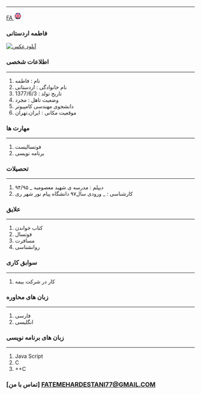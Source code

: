 
---
[FA](resume-EN.md)<a class="pt-trigger" href="resume-EN" data-animation="62"> <img src="img/en.png" width="20" height="20"/></a>

### فاطمه اردستانی

<a href="https://uupload.ir/" target="_blank"><img src="https://uupload.ir/files/mq4_۲۰۲۱۰۱۱۱_۲۰۴۸۴۲.jpg" border="0" alt="آپلود عکس" /></a>

### اطلاعات شخصی

---
<ol>
 <li> نام : فاطمه</li>
 <li> نام خانوادگی : اردستانی</li>
 <li> تاریخ تولد : 1377/6/3</li>
 <li> وضعیت تاهل : مجرد</li>
 <li> دانشجوی مهندسی کامپیوتر</li>
 <li> موقعیت مکانی : ایران،تهران</li>
</ol>


### مهارت ها

---
<ol>
 <li> فوتسالیست</li>
 <li> برنامه نویسی</li>
</ol>

### تحصیلات

---
<ol>
<li> دیپلم : مدرسه ی شهید معصومیه
 _ ۹۴/۹۵</li>
<li> کارشناسی : 
 _ ورودی سال۹۷ دانشگاه پیام نور شهر ری</li>
</ol>

### علایق

---
<ol>
 <li> کتاب خواندن</li>
 <li> فوتسال</li>
 <li> مسافرت</li>
 <li> روانشناسی</li>
</ol>

### سوابق کاری

---
<ol>
 <li> کار در شرکت بیمه</li>
</ol>

### زبان های محاوره

---
<ol>
 <li> فارسی</li>
 <li> انگلیسی</li>
</ol>

### زبان های برنامه نویسی

---
<ol>
 <li> Java Script</li>
 <li> C</li>
 <li> ++C</li>
</ol>
 

### [تماس با من] FATEMEHARDESTANI77@GMAIL.COM
